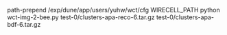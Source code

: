 path-prepend /exp/dune/app/users/yuhw/wct/cfg WIRECELL_PATH
python wct-img-2-bee.py test-0/clusters-apa-reco-6.tar.gz test-0/clusters-apa-bdf-6.tar.gz
